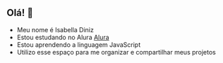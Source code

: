 ## Olá! 👋

- Meu nome é Isabella Diniz
- Estou estudando no Alura [Alura](https://www.alura.com.br)
- Estou aprendendo a linguagem JavaScript
- Utilizo esse espaço para me organizar e compartilhar meus projetos
